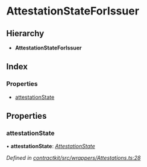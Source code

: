 # AttestationStateForIssuer

## Hierarchy

* **AttestationStateForIssuer**

## Index

### Properties

* [attestationState](../interfaces/_wrappers_attestations_.attestationstateforissuer.md#attestationstate)

## Properties

### attestationState

• **attestationState**: [_AttestationState_](../enums/_wrappers_attestations_.attestationstate.md)

_Defined in_ [_contractkit/src/wrappers/Attestations.ts:28_](https://github.com/celo-org/celo-monorepo/blob/master/packages/contractkit/src/wrappers/Attestations.ts#L28)

